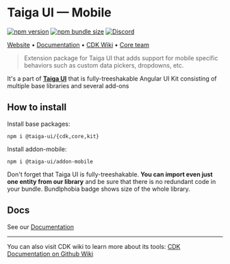 # Taiga UI — Mobile

[![npm version](https://img.shields.io/npm/v/@taiga-ui/addon-mobile.svg)](https://npmjs.com/package/@taiga-ui/addon-mobile)
[![npm bundle size](https://img.shields.io/bundlephobia/minzip/@taiga-ui/addon-mobile)](https://bundlephobia.com/result?p=@taiga-ui/addon-mobile)
[![Discord](https://img.shields.io/discord/748677963142135818?color=7289DA&label=%23taiga-ui&logo=discord&logoColor=white)](https://discord.gg/Us8d8JVaTg)

[Website](https://taiga-ui.dev) • [Documentation](https://taiga-ui.dev/getting-started) •
[CDK Wiki](https://github.com/tinkoff/taiga-ui/wiki) • [Core team](https://github.com/tinkoff/taiga-ui/#core-team)

> Extension package for Taiga UI that adds support for mobile specific behaviors such as custom data pickers, dropdowns,
> etc.

It's a part of [**Taiga UI**](https://github.com/tinkoff/taiga-ui) that is fully-treeshakable Angular UI Kit consisting
of multiple base libraries and several add-ons

## How to install

Install base packages:

```
npm i @taiga-ui/{cdk,core,kit}
```

Install addon-mobile:

```
npm i @taiga-ui/addon-mobile
```

Don't forget that Taiga UI is fully-treeshakable. **You can import even just one entity from our library** and be sure
that there is no redundant code in your bundle. Bundlphobia badge shows size of the whole library.

## Docs

See our [Documentation](https://taiga-ui.dev/getting-started)

---

You can also visit CDK wiki to learn more about its tools:
[CDK Documentation on Github Wiki](https://github.com/tinkoff/taiga-ui/wiki/CDK)
